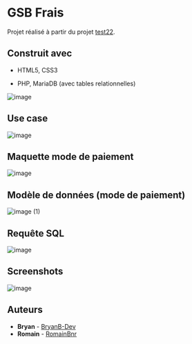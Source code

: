 # GSB Frais

Projet réalisé à partir du projet [test22](https://github.com/olivierdupeyrat/test22).

## Construit avec

* HTML5, CSS3

* PHP, MariaDB (avec tables relationnelles)

![image](https://user-images.githubusercontent.com/114593798/213269354-754d1ffc-08e8-45ee-a25b-62a57e2285ca.png)

## Use case

![image](https://user-images.githubusercontent.com/114593798/213725515-55e0ad16-d0ff-4805-b3ae-4cf8297a10c9.png)

## Maquette mode de paiement

![image](https://user-images.githubusercontent.com/118251884/215982076-cd9ce0d9-c1c7-4466-b50d-1866672e63da.jpg)

## Modèle de données (mode de paiement)

![image (1)](https://user-images.githubusercontent.com/118251884/215982481-1941dd2f-ba98-43f6-908a-bc53d91e168d.jpg)

## Requête SQL 

![image](https://user-images.githubusercontent.com/118251884/215983333-9ba84823-af71-41fb-8ab3-55d7cb3f0168.png)

## Screenshots

![image](https://user-images.githubusercontent.com/118251884/215985387-3c1d0f75-a370-459f-9271-97e1cce8cf0f.png)

## Auteurs

* **Bryan** - [BryanB-Dev](https://github.com/BryanB-Dev)
* **Romain** - [RomainBnr](https://github.com/RomainBnr)
